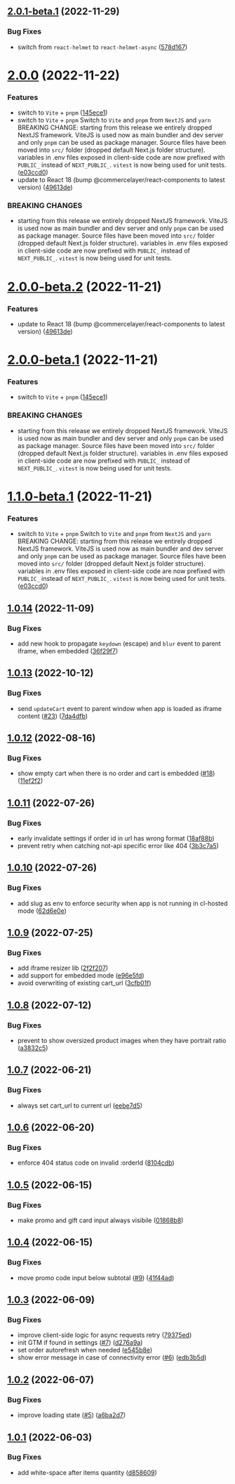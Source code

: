 ## [2.0.1-beta.1](https://github.com/commercelayer/commercelayer-cart/compare/v2.0.0...v2.0.1-beta.1) (2022-11-29)


### Bug Fixes

* switch from `react-helmet` to `react-helmet-async` ([578d167](https://github.com/commercelayer/commercelayer-cart/commit/578d1677cad0e7a2a49a9ca6b07ba084efe5e588))

# [2.0.0](https://github.com/commercelayer/commercelayer-cart/compare/v1.0.14...v2.0.0) (2022-11-22)


### Features

* switch to `Vite` + `pnpm` ([145ece1](https://github.com/commercelayer/commercelayer-cart/commit/145ece125b0af14e8666b87d3169c39957102802))
* switch to `Vite` + `pnpm`  Switch to `Vite` and `pnpm` from `NextJS` and `yarn`  BREAKING CHANGE: starting from this release we entirely dropped NextJS framework. ViteJS is used now as main bundler and dev server and only `pnpm` can be used as package manager. Source files have been moved into `src/` folder (dropped default Next.js folder structure). variables in .env files exposed in client-side code are now prefixed with `PUBLIC_` instead of `NEXT_PUBLIC_`. `vitest` is now being used for unit tests. ([e03ccd0](https://github.com/commercelayer/commercelayer-cart/commit/e03ccd027915daeaa4270a87333c771d10b3cd44))
* update to React 18 (bump @commercelayer/react-components to latest version) ([49613de](https://github.com/commercelayer/commercelayer-cart/commit/49613dec1fc3e77bd1bed1ad9a68ec8c382dc02b))


### BREAKING CHANGES

* starting from this release we entirely dropped NextJS framework. ViteJS is used now as main bundler and dev server and only `pnpm` can be used as package manager.
Source files have been moved into `src/` folder (dropped default Next.js folder structure).
variables in .env files exposed in client-side code are now prefixed with `PUBLIC_` instead of `NEXT_PUBLIC_`.
`vitest` is now being used for unit tests.

# [2.0.0-beta.2](https://github.com/commercelayer/commercelayer-cart/compare/v2.0.0-beta.1...v2.0.0-beta.2) (2022-11-21)


### Features

* update to React 18 (bump @commercelayer/react-components to latest version) ([49613de](https://github.com/commercelayer/commercelayer-cart/commit/49613dec1fc3e77bd1bed1ad9a68ec8c382dc02b))

# [2.0.0-beta.1](https://github.com/commercelayer/commercelayer-cart/compare/v1.1.0-beta.1...v2.0.0-beta.1) (2022-11-21)


### Features

* switch to `Vite` + `pnpm` ([145ece1](https://github.com/commercelayer/commercelayer-cart/commit/145ece125b0af14e8666b87d3169c39957102802))


### BREAKING CHANGES

* starting from this release we entirely dropped NextJS framework. ViteJS is used now as main bundler and dev server and only `pnpm` can be used as package manager.
Source files have been moved into `src/` folder (dropped default Next.js folder structure).
variables in .env files exposed in client-side code are now prefixed with `PUBLIC_` instead of `NEXT_PUBLIC_`.
`vitest` is now being used for unit tests.

# [1.1.0-beta.1](https://github.com/commercelayer/commercelayer-cart/compare/v1.0.14...v1.1.0-beta.1) (2022-11-21)


### Features

* switch to `Vite` + `pnpm`  Switch to `Vite` and `pnpm` from `NextJS` and `yarn`  BREAKING CHANGE: starting from this release we entirely dropped NextJS framework. ViteJS is used now as main bundler and dev server and only `pnpm` can be used as package manager. Source files have been moved into `src/` folder (dropped default Next.js folder structure). variables in .env files exposed in client-side code are now prefixed with `PUBLIC_` instead of `NEXT_PUBLIC_`. `vitest` is now being used for unit tests. ([e03ccd0](https://github.com/commercelayer/commercelayer-cart/commit/e03ccd027915daeaa4270a87333c771d10b3cd44))

## [1.0.14](https://github.com/commercelayer/commercelayer-cart/compare/v1.0.13...v1.0.14) (2022-11-09)


### Bug Fixes

* add new hook to propagate `keydown` (escape) and `blur` event to parent iframe, when embedded ([36f29f7](https://github.com/commercelayer/commercelayer-cart/commit/36f29f78e2c9af7a8ba5bc8709022a17c59fbd7b))

## [1.0.13](https://github.com/commercelayer/commercelayer-cart/compare/v1.0.12...v1.0.13) (2022-10-12)


### Bug Fixes

* send `updateCart` event to parent window when app is loaded as iframe content ([#23](https://github.com/commercelayer/commercelayer-cart/issues/23)) ([7da4dfb](https://github.com/commercelayer/commercelayer-cart/commit/7da4dfb831f30351b592e970309fb1829af4e93c))

## [1.0.12](https://github.com/commercelayer/commercelayer-cart/compare/v1.0.11...v1.0.12) (2022-08-16)


### Bug Fixes

* show empty cart when there is no order and cart is embedded ([#18](https://github.com/commercelayer/commercelayer-cart/issues/18)) ([11ef2f2](https://github.com/commercelayer/commercelayer-cart/commit/11ef2f2e84a720fd7358cc9e828a7d18e3ec40d7))

## [1.0.11](https://github.com/commercelayer/commercelayer-cart/compare/v1.0.10...v1.0.11) (2022-07-26)


### Bug Fixes

* early invalidate settings if order id in url has wrong format ([18af88b](https://github.com/commercelayer/commercelayer-cart/commit/18af88b35dd901f5159564784a3c92a73ca1251c))
* prevent retry when catching not-api specific error like 404 ([3b3c7a5](https://github.com/commercelayer/commercelayer-cart/commit/3b3c7a501a4ae3490bf03416d0ef36322c11feb8))

## [1.0.10](https://github.com/commercelayer/commercelayer-cart/compare/v1.0.9...v1.0.10) (2022-07-26)


### Bug Fixes

* add slug as env to enforce security when app is not running in cl-hosted mode ([62d6e0e](https://github.com/commercelayer/commercelayer-cart/commit/62d6e0e3fceeaeae7dd6aa73b4380084db79e892))

## [1.0.9](https://github.com/commercelayer/commercelayer-cart/compare/v1.0.8...v1.0.9) (2022-07-25)


### Bug Fixes

* add iframe resizer lib ([2f2f207](https://github.com/commercelayer/commercelayer-cart/commit/2f2f207e6a60ee85da4caa1d016a894833cd99af))
* add support for embedded mode ([e96e5fd](https://github.com/commercelayer/commercelayer-cart/commit/e96e5fd49ec4a8f89ec9b6925219a782794e3d21))
* avoid overwriting of existing cart_url ([3cfb01f](https://github.com/commercelayer/commercelayer-cart/commit/3cfb01f07c0bdb006e4f42245722ca6e3eea0943))

## [1.0.8](https://github.com/commercelayer/commercelayer-cart/compare/v1.0.7...v1.0.8) (2022-07-12)


### Bug Fixes

* prevent to show oversized product images when they have portrait ratio ([a3832c5](https://github.com/commercelayer/commercelayer-cart/commit/a3832c53fc38ef66f324633d8c6e418c0ccf1cef))

## [1.0.7](https://github.com/commercelayer/commercelayer-cart/compare/v1.0.6...v1.0.7) (2022-06-21)


### Bug Fixes

* always set cart_url to current url ([eebe7d5](https://github.com/commercelayer/commercelayer-cart/commit/eebe7d51b041a170650814300e51262275772ba0))

## [1.0.6](https://github.com/commercelayer/commercelayer-cart/compare/v1.0.5...v1.0.6) (2022-06-20)


### Bug Fixes

* enforce 404 status code on invalid :orderId ([8104cdb](https://github.com/commercelayer/commercelayer-cart/commit/8104cdb8e9df47092a0df2702653b39fc5dbf9c4))

## [1.0.5](https://github.com/commercelayer/commercelayer-cart/compare/v1.0.4...v1.0.5) (2022-06-15)


### Bug Fixes

* make promo and gift card input always visibile ([01868b8](https://github.com/commercelayer/commercelayer-cart/commit/01868b83adda08a5b6e636cfae8e90b71156e46d))

## [1.0.4](https://github.com/commercelayer/commercelayer-cart/compare/v1.0.3...v1.0.4) (2022-06-15)


### Bug Fixes

* move promo code input below subtotal ([#9](https://github.com/commercelayer/commercelayer-cart/issues/9)) ([41f44ad](https://github.com/commercelayer/commercelayer-cart/commit/41f44ad3fdc9a0bed47520d39926b0b83825db05))

## [1.0.3](https://github.com/commercelayer/commercelayer-cart/compare/v1.0.2...v1.0.3) (2022-06-09)


### Bug Fixes

* improve client-side logic for async requests retry ([79375ed](https://github.com/commercelayer/commercelayer-cart/commit/79375ed8f77022d3eb8da98ececac739ccbcd6f1))
* init GTM if found in settings ([#7](https://github.com/commercelayer/commercelayer-cart/issues/7)) ([d276a9a](https://github.com/commercelayer/commercelayer-cart/commit/d276a9ae4141889a24c914abc923f0ef11a7179c))
* set order autorefresh when needed ([e545b8e](https://github.com/commercelayer/commercelayer-cart/commit/e545b8efeed5fcb09520f9e5bc4aae9ab4d11c76))
* show error message in case of connectivity error ([#6](https://github.com/commercelayer/commercelayer-cart/issues/6)) ([edb3b5d](https://github.com/commercelayer/commercelayer-cart/commit/edb3b5d975af943da9941d5f6c7ade1eca452815))

## [1.0.2](https://github.com/commercelayer/commercelayer-cart/compare/v1.0.1...v1.0.2) (2022-06-07)


### Bug Fixes

* improve loading state ([#5](https://github.com/commercelayer/commercelayer-cart/issues/5)) ([a6ba2d7](https://github.com/commercelayer/commercelayer-cart/commit/a6ba2d7fe4b6a9e9d905d4cd708141c95156204a))

## [1.0.1](https://github.com/commercelayer/commercelayer-cart/compare/v1.0.0...v1.0.1) (2022-06-03)


### Bug Fixes

* add white-space after items quantity ([d858609](https://github.com/commercelayer/commercelayer-cart/commit/d85860996a2d9dd8ae582a650673821a3a2dda0a))
